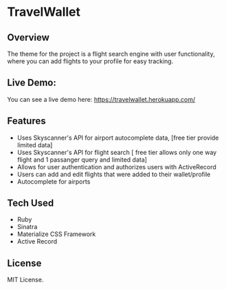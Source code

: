 # TravelWallet  

## Overview
The theme for the project is a flight search engine with user functionality, where you can add flights to your profile for easy tracking.

## Live Demo:
You can see a live demo here: https://travelwallet.herokuapp.com/

## Features
* Uses Skyscanner's API for airport autocomplete data, [free tier provide limited data]
* Uses Skyscanner's API for flight search [ free tier allows only one way flight and 1 passanger query and limited data]
* Allows for user authentication and authorizes users with ActiveRecord
* Users can add and edit flights that were added to their wallet/profile
* Autocomplete for airports

## Tech Used
* Ruby
* Sinatra 
* Materialize CSS Framework
* Active Record



## License
MIT License.


